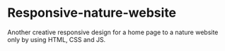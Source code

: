 # Responsive-nature-website
Another creative responsive design for a home page to a nature website only by using HTML, CSS and JS.

